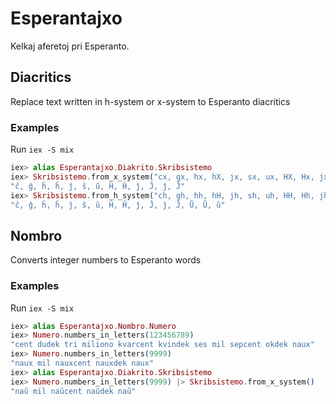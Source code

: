 # Esperantajxo

Kelkaj aferetoj pri Esperanto.

## Diacritics
Replace text written in h-system or x-system to Esperanto diacritics

### Examples
Run `iex -S mix`
```elixir
iex> alias Esperantajxo.Diakrito.Skribsistemo
iex> Skribsistemo.from_x_system("cx, gx, hx, hX, jx, sx, ux, HX, Hx, jx, JX, jX, Jx")
"ĉ, ĝ, ĥ, ĥ, ĵ, ŝ, ŭ, Ĥ, Ĥ, ĵ, Ĵ, ĵ, Ĵ"
iex> Skribsistemo.from_h_system("ch, gh, hh, hH, jh, sh, uh, HH, Hh, jh, JH, jH, Jh, UH, Uh, uH")
"ĉ, ĝ, ĥ, ĥ, ĵ, ŝ, ŭ, Ĥ, Ĥ, ĵ, Ĵ, ĵ, Ĵ, Ŭ, Ŭ, ŭ"
```
## Nombro
Converts integer numbers to Esperanto words

### Examples
Run `iex -S mix`
```elixir
iex> alias Esperantajxo.Nombro.Numero
iex> Numero.numbers_in_letters(123456789)
"cent dudek tri miliono kvarcent kvindek ses mil sepcent okdek naux"
iex> Numero.numbers_in_letters(9999)
"naux mil nauxcent nauxdek naux"
iex> alias Esperantajxo.Diakrito.Skribsistemo
iex> Numero.numbers_in_letters(9999) |> Skribsistemo.from_x_system()
"naŭ mil naŭcent naŭdek naŭ"
```
